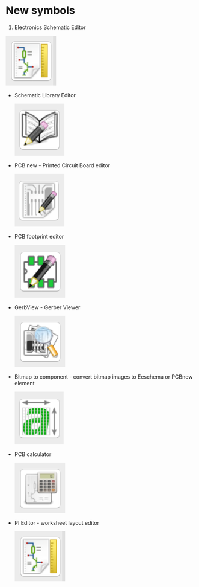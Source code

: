 # New symbols

1. Electronics Schematic Editor

  ![](img/symbol-worksheet-layout-editor.png)
- Schematic Library Editor

  ![](img/symbol-schematic-library-editor.png)
- PCB new - Printed Circuit Board editor

  ![](img/symbol-pcb-editor.png)
- PCB footprint editor

  ![](img/symbol-pcb-footprint-editor.png)
- GerbView - Gerber Viewer

  ![](img/symbol-gerber-viewer.png)
- Bitmap to component - convert bitmap images to Eeschema or PCBnew element

  ![](img/symbol-convert-bitmap.png)
- PCB calculator

  ![](img/symbol-pcb-calculator.png)
- PI Editor - worksheet layout editor

  ![](img/symbol-worksheet-layout-editor.png)
